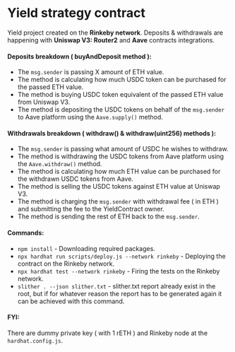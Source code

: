 # Yield strategy contract

Yield project created on the **Rinkeby network**. Deposits & withdrawals are happening with **Uniswap V3: Router2** and **Aave** contracts integrations.

#### Deposits breakdown ( buyAndDeposit method ):
* The ```msg.sender``` is passing X amount of ETH value.
* The method is calculating how much USDC token can be purchased for the passed ETH value.
* The method is buying USDC token equivalent of the passed ETH value from Uniswap V3.
* The method is depositing the USDC tokens on behalf of the ```msg.sender``` to Aave platform using the ```Aave.supply()``` method.

#### Withdrawals breakdown ( withdraw() & withdraw(uint256) methods ):
* The ```msg.sender``` is passing what amount of USDC he wishes to withdraw.
* The method is withdrawing the USDC tokens from Aave platform using the ```Aave.withdraw()``` method.
* The method is calculating how much ETH value can be purchased for the withdrawn USDC tokens from Aave.
* The method is selling the USDC tokens against ETH value at Uniswap V3.
* The method is charging the ```msg.sender``` with withdrawal fee ( in ETH ) and submitting the fee to the YieldContract owner.
* The method is sending the rest of ETH back to the ```msg.sender```.

#### Commands:
* ```npm install``` - Downloading required packages.
* ```npx hardhat run scripts/deploy.js --network rinkeby``` - Deploying the contract on the Rinkeby network.
* ```npx hardhat test --network rinkeby``` - Firing the tests on the Rinkeby network.
* ```slither . --json slither.txt``` - slither.txt report already exist in the root, but if for whatever reason the report has to be generated again it can be achieved with this command.

#### FYI:
There are dummy private key ( with 1 rETH ) and Rinkeby node at the ```hardhat.config.js```.